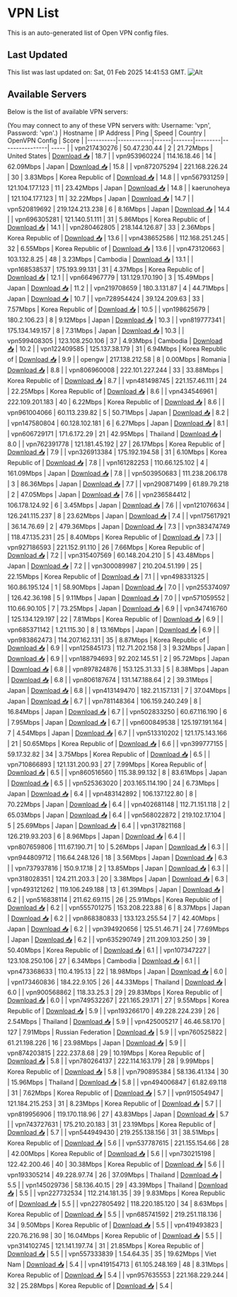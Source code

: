 # VPN List

This is an auto-generated list of Open VPN config files.

## Last Updated

This list was last updated on: Sat, 01 Feb 2025 14:41:53 GMT.
![Alt](https://repobeats.axiom.co/api/embed/186b98318ef1479477931607c1ad7d823f12451f.svg "Repobeats analytics image")

## Available Servers

Below is the list of available VPN servers:

(You may connect to any of these VPN servers with: Username: 'vpn', Password: 'vpn'.)
| Hostname | IP Address | Ping | Speed | Country | OpenVPN Config | Score |
|----------|------------|------|-------|---------|----------------| ----- |
| vpn217430276 | 50.47.230.44 | 2 | 21.72Mbps | United States | [Download 📥](./configs/server_0_US.ovpn) | 18.7 |
| vpn953960224 | 114.16.18.46 | 14 | 62.09Mbps | Japan | [Download 📥](./configs/server_1_JP.ovpn) | 15.8 |
| vpn872075294 | 221.168.226.24 | 30 | 3.83Mbps | Korea Republic of | [Download 📥](./configs/server_2_KR.ovpn) | 14.8 |
| vpn567931259 | 121.104.177.123 | 11 | 23.42Mbps | Japan | [Download 📥](./configs/server_3_JP.ovpn) | 14.8 |
| kaerunoheya | 121.104.177.123 | 11 | 32.22Mbps | Japan | [Download 📥](./configs/server_4_JP.ovpn) | 14.7 |
| vpn520819692 | 219.124.213.238 | 6 | 8.16Mbps | Japan | [Download 📥](./configs/server_5_JP.ovpn) | 14.4 |
| vpn696305281 | 121.140.51.111 | 31 | 5.86Mbps | Korea Republic of | [Download 📥](./configs/server_6_KR.ovpn) | 14.1 |
| vpn280462805 | 218.144.126.87 | 33 | 2.36Mbps | Korea Republic of | [Download 📥](./configs/server_7_KR.ovpn) | 13.6 |
| vpn438652586 | 112.168.251.245 | 32 | 6.55Mbps | Korea Republic of | [Download 📥](./configs/server_8_KR.ovpn) | 13.6 |
| vpn473120663 | 103.132.8.25 | 48 | 3.23Mbps | Cambodia | [Download 📥](./configs/server_9_KH.ovpn) | 13.1 |
| vpn168538537 | 175.193.99.131 | 31 | 4.37Mbps | Korea Republic of | [Download 📥](./configs/server_10_KR.ovpn) | 12.1 |
| vpn664967779 | 131.129.170.190 | 3 | 15.49Mbps | Japan | [Download 📥](./configs/server_11_JP.ovpn) | 11.2 |
| vpn219708659 | 180.3.131.87 | 4 | 44.71Mbps | Japan | [Download 📥](./configs/server_12_JP.ovpn) | 10.7 |
| vpn728954424 | 39.124.209.63 | 33 | 7.57Mbps | Korea Republic of | [Download 📥](./configs/server_13_KR.ovpn) | 10.5 |
| vpn198625679 | 180.2.106.23 | 8 | 9.12Mbps | Japan | [Download 📥](./configs/server_14_JP.ovpn) | 10.3 |
| vpn819777341 | 175.134.149.157 | 8 | 7.31Mbps | Japan | [Download 📥](./configs/server_15_JP.ovpn) | 10.3 |
| vpn599408305 | 123.108.250.106 | 37 | 4.93Mbps | Cambodia | [Download 📥](./configs/server_16_KH.ovpn) | 10.2 |
| vpn122409585 | 125.137.38.179 | 31 | 6.94Mbps | Korea Republic of | [Download 📥](./configs/server_17_KR.ovpn) | 9.9 |
| opengw | 217.138.212.58 | 8 | 0.00Mbps | Romania | [Download 📥](./configs/server_18_RO.ovpn) | 8.8 |
| vpn806960008 | 222.101.227.244 | 33 | 33.88Mbps | Korea Republic of | [Download 📥](./configs/server_19_KR.ovpn) | 8.7 |
| vpn481498745 | 221.157.46.111 | 24 | 22.25Mbps | Korea Republic of | [Download 📥](./configs/server_20_KR.ovpn) | 8.6 |
| vpn434546961 | 222.109.201.183 | 40 | 6.22Mbps | Korea Republic of | [Download 📥](./configs/server_21_KR.ovpn) | 8.6 |
| vpn961004066 | 60.113.239.82 | 5 | 50.71Mbps | Japan | [Download 📥](./configs/server_22_JP.ovpn) | 8.2 |
| vpn147580804 | 60.128.102.181 | 6 | 6.27Mbps | Japan | [Download 📥](./configs/server_23_JP.ovpn) | 8.1 |
| vpn606729171 | 171.6.172.29 | 21 | 42.95Mbps | Thailand | [Download 📥](./configs/server_24_TH.ovpn) | 8.0 |
| vpn762391778 | 121.181.45.192 | 27 | 26.17Mbps | Korea Republic of | [Download 📥](./configs/server_25_KR.ovpn) | 7.9 |
| vpn326913384 | 175.192.194.58 | 31 | 6.10Mbps | Korea Republic of | [Download 📥](./configs/server_26_KR.ovpn) | 7.8 |
| vpn161282253 | 110.66.125.102 | 4 | 161.09Mbps | Japan | [Download 📥](./configs/server_27_JP.ovpn) | 7.8 |
| vpn503950683 | 111.238.206.178 | 3 | 86.36Mbps | Japan | [Download 📥](./configs/server_28_JP.ovpn) | 7.7 |
| vpn290871499 | 61.89.79.218 | 2 | 47.05Mbps | Japan | [Download 📥](./configs/server_29_JP.ovpn) | 7.6 |
| vpn236584412 | 106.178.124.92 | 6 | 3.45Mbps | Japan | [Download 📥](./configs/server_30_JP.ovpn) | 7.6 |
| vpn121076634 | 126.241.115.237 | 8 | 23.62Mbps | Japan | [Download 📥](./configs/server_31_JP.ovpn) | 7.4 |
| vpn175617921 | 36.14.76.69 | 2 | 479.36Mbps | Japan | [Download 📥](./configs/server_32_JP.ovpn) | 7.3 |
| vpn383474749 | 118.47.135.231 | 25 | 8.40Mbps | Korea Republic of | [Download 📥](./configs/server_33_KR.ovpn) | 7.3 |
| vpn927186593 | 221.152.91.110 | 26 | 7.66Mbps | Korea Republic of | [Download 📥](./configs/server_34_KR.ovpn) | 7.2 |
| vpn315407569 | 60.148.204.210 | 5 | 43.48Mbps | Japan | [Download 📥](./configs/server_35_JP.ovpn) | 7.2 |
| vpn300089987 | 210.204.51.199 | 25 | 22.15Mbps | Korea Republic of | [Download 📥](./configs/server_36_KR.ovpn) | 7.1 |
| vpn498331325 | 160.86.195.124 | 1 | 58.90Mbps | Japan | [Download 📥](./configs/server_37_JP.ovpn) | 7.0 |
| vpn255374097 | 126.42.36.198 | 5 | 9.11Mbps | Japan | [Download 📥](./configs/server_38_JP.ovpn) | 7.0 |
| vpn571059552 | 110.66.90.105 | 7 | 73.25Mbps | Japan | [Download 📥](./configs/server_39_JP.ovpn) | 6.9 |
| vpn347416760 | 125.134.129.197 | 22 | 7.81Mbps | Korea Republic of | [Download 📥](./configs/server_40_KR.ovpn) | 6.9 |
| vpn685371142 | 1.21.115.30 | 8 | 13.16Mbps | Japan | [Download 📥](./configs/server_41_JP.ovpn) | 6.9 |
| vpn983862473 | 114.207.162.131 | 35 | 8.87Mbps | Korea Republic of | [Download 📥](./configs/server_42_KR.ovpn) | 6.9 |
| vpn125845173 | 112.71.202.158 | 3 | 9.32Mbps | Japan | [Download 📥](./configs/server_43_JP.ovpn) | 6.9 |
| vpn188794693 | 92.202.145.51 | 2 | 95.72Mbps | Japan | [Download 📥](./configs/server_44_JP.ovpn) | 6.8 |
| vpn897824876 | 153.125.31.33 | 5 | 8.38Mbps | Japan | [Download 📥](./configs/server_45_JP.ovpn) | 6.8 |
| vpn806187674 | 131.147.188.64 | 2 | 39.31Mbps | Japan | [Download 📥](./configs/server_46_JP.ovpn) | 6.8 |
| vpn413149470 | 182.21.157.131 | 7 | 37.04Mbps | Japan | [Download 📥](./configs/server_47_JP.ovpn) | 6.7 |
| vpn781148364 | 106.159.240.249 | 8 | 16.84Mbps | Japan | [Download 📥](./configs/server_48_JP.ovpn) | 6.7 |
| vpn502833250 | 60.67.116.190 | 6 | 7.95Mbps | Japan | [Download 📥](./configs/server_49_JP.ovpn) | 6.7 |
| vpn600849538 | 125.197.191.164 | 7 | 4.54Mbps | Japan | [Download 📥](./configs/server_50_JP.ovpn) | 6.7 |
| vpn513310202 | 121.175.143.166 | 21 | 50.65Mbps | Korea Republic of | [Download 📥](./configs/server_51_KR.ovpn) | 6.6 |
| vpn399777155 | 59.17.32.82 | 34 | 3.75Mbps | Korea Republic of | [Download 📥](./configs/server_52_KR.ovpn) | 6.5 |
| vpn710866893 | 121.131.200.93 | 27 | 7.99Mbps | Korea Republic of | [Download 📥](./configs/server_53_KR.ovpn) | 6.5 |
| vpn860516560 | 115.38.99.132 | 8 | 83.61Mbps | Japan | [Download 📥](./configs/server_54_JP.ovpn) | 6.5 |
| vpn525363020 | 203.165.114.190 | 24 | 6.73Mbps | Japan | [Download 📥](./configs/server_55_JP.ovpn) | 6.4 |
| vpn483142892 | 106.137.122.80 | 8 | 70.22Mbps | Japan | [Download 📥](./configs/server_56_JP.ovpn) | 6.4 |
| vpn402681148 | 112.71.151.118 | 2 | 65.03Mbps | Japan | [Download 📥](./configs/server_57_JP.ovpn) | 6.4 |
| vpn568022872 | 219.102.17.104 | 5 | 25.69Mbps | Japan | [Download 📥](./configs/server_58_JP.ovpn) | 6.4 |
| vpn317821168 | 126.219.93.203 | 6 | 8.96Mbps | Japan | [Download 📥](./configs/server_59_JP.ovpn) | 6.4 |
| vpn807659806 | 111.67.190.71 | 10 | 5.26Mbps | Japan | [Download 📥](./configs/server_60_JP.ovpn) | 6.3 |
| vpn944809712 | 116.64.248.126 | 18 | 3.56Mbps | Japan | [Download 📥](./configs/server_61_JP.ovpn) | 6.3 |
| vpn737937816 | 150.9.17.18 | 2 | 13.85Mbps | Japan | [Download 📥](./configs/server_62_JP.ovpn) | 6.3 |
| vpn318028351 | 124.211.203.3 | 20 | 3.38Mbps | Japan | [Download 📥](./configs/server_63_JP.ovpn) | 6.3 |
| vpn493121262 | 119.106.249.188 | 13 | 61.39Mbps | Japan | [Download 📥](./configs/server_64_JP.ovpn) | 6.2 |
| vpn516838114 | 211.62.69.115 | 26 | 25.91Mbps | Korea Republic of | [Download 📥](./configs/server_65_KR.ovpn) | 6.2 |
| vpn555701275 | 153.208.223.88 | 6 | 8.37Mbps | Japan | [Download 📥](./configs/server_66_JP.ovpn) | 6.2 |
| vpn868380833 | 133.123.255.54 | 7 | 42.40Mbps | Japan | [Download 📥](./configs/server_67_JP.ovpn) | 6.2 |
| vpn394920656 | 125.51.46.71 | 24 | 77.69Mbps | Japan | [Download 📥](./configs/server_68_JP.ovpn) | 6.2 |
| vpn635290749 | 211.209.103.250 | 39 | 50.40Mbps | Korea Republic of | [Download 📥](./configs/server_69_KR.ovpn) | 6.1 |
| vpn107347227 | 123.108.250.106 | 27 | 6.34Mbps | Cambodia | [Download 📥](./configs/server_70_KH.ovpn) | 6.1 |
| vpn473368633 | 110.4.195.13 | 22 | 18.98Mbps | Japan | [Download 📥](./configs/server_71_JP.ovpn) | 6.0 |
| vpn173460836 | 184.22.9.105 | 26 | 44.33Mbps | Thailand | [Download 📥](./configs/server_72_TH.ovpn) | 6.0 |
| vpn900568862 | 118.33.25.3 | 29 | 29.83Mbps | Korea Republic of | [Download 📥](./configs/server_73_KR.ovpn) | 6.0 |
| vpn749532267 | 221.165.29.171 | 27 | 9.55Mbps | Korea Republic of | [Download 📥](./configs/server_74_KR.ovpn) | 5.9 |
| vpn193266170 | 49.228.224.239 | 26 | 2.54Mbps | Thailand | [Download 📥](./configs/server_75_TH.ovpn) | 5.9 |
| vpn425005217 | 46.46.58.170 | 127 | 7.91Mbps | Russian Federation | [Download 📥](./configs/server_76_RU.ovpn) | 5.9 |
| vpn760525822 | 61.21.198.226 | 16 | 23.98Mbps | Japan | [Download 📥](./configs/server_77_JP.ovpn) | 5.9 |
| vpn874203815 | 222.237.8.68 | 29 | 10.19Mbps | Korea Republic of | [Download 📥](./configs/server_78_KR.ovpn) | 5.8 |
| vpn780264137 | 222.114.163.179 | 28 | 9.99Mbps | Korea Republic of | [Download 📥](./configs/server_79_KR.ovpn) | 5.8 |
| vpn790895384 | 58.136.41.134 | 30 | 15.96Mbps | Thailand | [Download 📥](./configs/server_80_TH.ovpn) | 5.8 |
| vpn494006847 | 61.82.69.118 | 31 | 7.62Mbps | Korea Republic of | [Download 📥](./configs/server_81_KR.ovpn) | 5.7 |
| vpn915054947 | 121.184.215.253 | 31 | 8.23Mbps | Korea Republic of | [Download 📥](./configs/server_82_KR.ovpn) | 5.7 |
| vpn819956906 | 119.170.118.96 | 27 | 43.83Mbps | Japan | [Download 📥](./configs/server_83_JP.ovpn) | 5.7 |
| vpn743727631 | 175.210.20.183 | 31 | 23.19Mbps | Korea Republic of | [Download 📥](./configs/server_84_KR.ovpn) | 5.7 |
| vpn544949430 | 219.255.138.156 | 31 | 38.51Mbps | Korea Republic of | [Download 📥](./configs/server_85_KR.ovpn) | 5.6 |
| vpn537787615 | 221.155.154.66 | 28 | 42.00Mbps | Korea Republic of | [Download 📥](./configs/server_86_KR.ovpn) | 5.6 |
| vpn730215198 | 122.42.200.46 | 40 | 30.38Mbps | Korea Republic of | [Download 📥](./configs/server_87_KR.ovpn) | 5.6 |
| vpn193305214 | 49.228.97.74 | 26 | 37.09Mbps | Thailand | [Download 📥](./configs/server_88_TH.ovpn) | 5.5 |
| vpn145029736 | 58.136.40.15 | 29 | 43.39Mbps | Thailand | [Download 📥](./configs/server_89_TH.ovpn) | 5.5 |
| vpn227732534 | 112.214.181.35 | 39 | 9.83Mbps | Korea Republic of | [Download 📥](./configs/server_90_KR.ovpn) | 5.5 |
| vpn227805492 | 118.220.185.120 | 34 | 8.63Mbps | Korea Republic of | [Download 📥](./configs/server_91_KR.ovpn) | 5.5 |
| vpn685741592 | 219.251.118.136 | 34 | 9.50Mbps | Korea Republic of | [Download 📥](./configs/server_92_KR.ovpn) | 5.5 |
| vpn419493823 | 220.76.216.98 | 30 | 16.04Mbps | Korea Republic of | [Download 📥](./configs/server_93_KR.ovpn) | 5.5 |
| vpn314102745 | 121.141.197.74 | 31 | 21.85Mbps | Korea Republic of | [Download 📥](./configs/server_94_KR.ovpn) | 5.5 |
| vpn557333839 | 1.54.64.35 | 35 | 19.62Mbps | Viet Nam | [Download 📥](./configs/server_95_VN.ovpn) | 5.4 |
| vpn419154713 | 61.105.248.169 | 48 | 8.31Mbps | Korea Republic of | [Download 📥](./configs/server_96_KR.ovpn) | 5.4 |
| vpn957635553 | 221.168.229.244 | 32 | 25.28Mbps | Korea Republic of | [Download 📥](./configs/server_97_KR.ovpn) | 5.4 |

